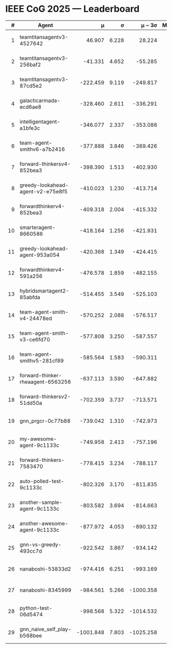 # IEEE CoG 2025 — Leaderboard

| # | Agent | μ | σ | μ − 3σ | Matches | Updated |
|---:|---|---:|---:|---:|---:|---|
| 1 | teamtitansagentv3-4527642 | 46.907 | 6.228 | 28.224 | 21810 | 2025-08-25 12:18 |
| 2 | teamtitansagentv3-256baf2 | -41.331 | 4.652 | -55.285 | 22216 | 2025-08-25 12:18 |
| 3 | teamtitansagentv3-87cd5e2 | -222.459 | 9.119 | -249.817 | 22746 | 2025-08-25 12:18 |
| 4 | galacticarmada-ecd6ae8 | -328.460 | 2.611 | -336.291 | 20420 | 2025-08-25 12:18 |
| 5 | intelligentagent-a1bfe3c | -346.077 | 2.337 | -353.088 | 18720 | 2025-08-25 12:18 |
| 6 | team-agent-smithv6-a7b2416 | -377.888 | 3.846 | -389.426 | 21720 | 2025-08-25 12:18 |
| 7 | forward-thinkersv4-852bea3 | -398.390 | 1.513 | -402.930 | 18135 | 2025-08-25 12:18 |
| 8 | greedy-lookahead-agent-v2-e75e8f5 | -410.023 | 1.230 | -413.714 | 22546 | 2025-08-25 12:18 |
| 9 | forwardthinkerv4-852bea3 | -409.318 | 2.004 | -415.332 | 18679 | 2025-08-25 12:18 |
| 10 | smarteragent-8660586 | -418.164 | 1.256 | -421.931 | 18644 | 2025-08-25 12:18 |
| 11 | greedy-lookahead-agent-953a054 | -420.368 | 1.349 | -424.415 | 20206 | 2025-08-25 12:18 |
| 12 | forwardthinkerv4-591a256 | -476.578 | 1.859 | -482.155 | 18129 | 2025-08-25 12:18 |
| 13 | hybridsmartagent2-85abfda | -514.455 | 3.549 | -525.103 | 18533 | 2025-08-25 12:18 |
| 14 | team-agent-smith-v4-24478ed | -570.252 | 2.088 | -576.517 | 21916 | 2025-08-25 12:18 |
| 15 | team-agent-smith-v3-ce6fd70 | -577.808 | 3.250 | -587.557 | 22496 | 2025-08-25 12:18 |
| 16 | team-agent-smithv5-281cf89 | -585.564 | 1.583 | -590.311 | 21080 | 2025-08-25 12:18 |
| 17 | forward-thinker-rheaagent-6563256 | -637.113 | 3.590 | -647.882 | 20410 | 2025-08-25 12:18 |
| 18 | forward-thinkersv2-51dd50a | -702.359 | 3.737 | -713.571 | 21190 | 2025-08-25 12:18 |
| 19 | gnn_prgcr-0c77b88 | -739.042 | 1.310 | -742.973 | 19220 | 2025-08-25 12:18 |
| 20 | my-awesome-agent-9c1133c | -749.958 | 2.413 | -757.196 | 22140 | 2025-08-25 12:18 |
| 21 | forward-thinkers-7583470 | -778.415 | 3.234 | -788.117 | 19980 | 2025-08-25 12:18 |
| 22 | auto-polled-test-9c1133c | -802.326 | 3.170 | -811.835 | 22660 | 2025-08-25 12:18 |
| 23 | another-sample-agent-9c1133c | -803.582 | 3.694 | -814.663 | 21940 | 2025-08-25 12:18 |
| 24 | another-awesome-agent-9c1133c | -877.972 | 4.053 | -890.132 | 23740 | 2025-08-25 12:18 |
| 25 | gnn-vs-greedy-493cc7d | -922.542 | 3.867 | -934.142 | 17060 | 2025-08-25 12:18 |
| 26 | nanaboshi-53833d2 | -974.416 | 6.251 | -993.169 | 17080 | 2025-08-25 12:18 |
| 27 | nanaboshi-8345999 | -984.561 | 5.266 | -1000.358 | 17990 | 2025-08-25 12:18 |
| 28 | python-test-06d5474 | -998.568 | 5.322 | -1014.532 | 17710 | 2025-08-25 12:18 |
| 29 | gnn_naive_self_play-b568bee | -1001.848 | 7.803 | -1025.258 | 17720 | 2025-08-25 12:18 |
